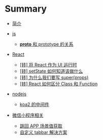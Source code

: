 # Summary

* [简介](README.md)

* [js](articles/js/README.md)
  * [__proto__ 和 prototype 的关系](articles/js/prototype.md)

* [React](articles/react/README.md)
  * [[转] 将 React 作为 UI 运行时](articles/react/react-as-a-ui-runtime.md)
  * [[转] setState 如何知道该做什么](articles/react/how-does-setstate-know-what-to-do.md)
  * [[转] 为什么我们要写 super(props)](articles/react/why-do-we-write-super-props.md)
  * [[转] React 如何区分 Class 和 Function](articles/react/how-does-react-tell-a-class-from-a-function.md)

* [nodejs](articles/nodejs/README.md)
  * [koa2 的中间件](articles/nodejs/koa2middleware.md)

* [微信小程序相关](articles/mp/README.md)
  * [跳回 APP 场景值获取](articles/mp/scenecode.md)
  * [自定义 tabbar 解决方案](articles/mp/tabbar.md)